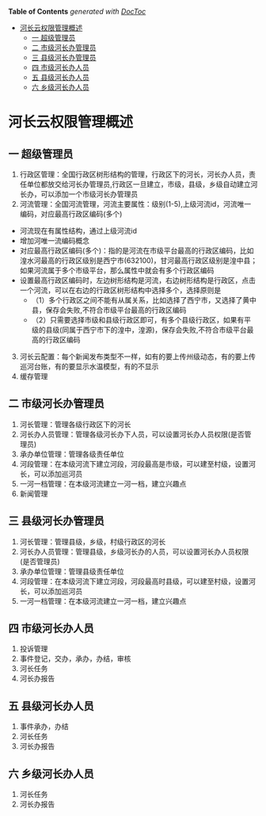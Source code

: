 <!-- START doctoc generated TOC please keep comment here to allow auto update -->
<!-- DON'T EDIT THIS SECTION, INSTEAD RE-RUN doctoc TO UPDATE -->
**Table of Contents**  *generated with [DocToc](https://github.com/thlorenz/doctoc)*

- [河长云权限管理概述](#%E6%B2%B3%E9%95%BF%E4%BA%91%E6%9D%83%E9%99%90%E7%AE%A1%E7%90%86%E6%A6%82%E8%BF%B0)
  - [一 超级管理员](#%E4%B8%80-%E8%B6%85%E7%BA%A7%E7%AE%A1%E7%90%86%E5%91%98)
  - [二 市级河长办管理员](#%E4%BA%8C-%E5%B8%82%E7%BA%A7%E6%B2%B3%E9%95%BF%E5%8A%9E%E7%AE%A1%E7%90%86%E5%91%98)
  - [三 县级河长办管理员](#%E4%B8%89-%E5%8E%BF%E7%BA%A7%E6%B2%B3%E9%95%BF%E5%8A%9E%E7%AE%A1%E7%90%86%E5%91%98)
  - [四 市级河长办人员](#%E5%9B%9B-%E5%B8%82%E7%BA%A7%E6%B2%B3%E9%95%BF%E5%8A%9E%E4%BA%BA%E5%91%98)
  - [五 县级河长办人员](#%E4%BA%94-%E5%8E%BF%E7%BA%A7%E6%B2%B3%E9%95%BF%E5%8A%9E%E4%BA%BA%E5%91%98)
  - [六 乡级河长办人员](#%E5%85%AD-%E4%B9%A1%E7%BA%A7%E6%B2%B3%E9%95%BF%E5%8A%9E%E4%BA%BA%E5%91%98)

<!-- END doctoc generated TOC please keep comment here to allow auto update -->

# 河长云权限管理概述

## 一 超级管理员
1. 行政区管理：全国行政区树形结构的管理，行政区下的河长，河长办人员，责任单位都放交给河长办管理员,行政区一旦建立，市级，县级，乡级自动建立河长办，可以添加一个市级河长办管理员
2. 河流管理：全国河流管理，河流主要属性：级别(1-5),上级河流id，河流唯一编码，对应最高行政区编码(多个)
  * 河流现在有属性结构，通过上级河流id
  * 增加河唯一流编码概念
  * 对应最高行政区编码(多个)：指的是河流在市级平台最高的行政区编码，比如湟水河最高的行政区级别是西宁市(632100)，甘河最高行政区级别是湟中县；如果河流属于多个市级平台，那么属性中就会有多个行政区编码
  * 设置最高行政区编码时，左边树形结构是河流，右边树形结构是行政区，点击一个河流，可以在右边的行政区树形结构中选择多个，选择原则是
    * （1）多个行政区之间不能有从属关系，比如选择了西宁市，又选择了黄中县，保存会失败,不符合市级平台最高的行政区编码
    * （2）只需要选择市级和县级行政区即可，有多个县级行政区，如果有平级的县级(同属于西宁市下的湟中，湟源)，保存会失败,不符合市级平台最高的行政区编码
3. 河长云配置：每个新闻发布类型不一样，如有的要上传州级动态，有的要上传巡河台账，有的要显示水温模型，有的不显示
4. 缓存管理

## 二 市级河长办管理员
1. 河长管理：管理各级行政区下的河长
2. 河长办人员管理：管理各级河长办下人员，可以设置河长办人员权限(是否管理员)
3. 承办单位管理：管理各级责任单位    
4. 河段管理：在本级河流下建立河段，河段最高是市级，可以建至村级，设置河长，可以添加巡河员
5. 一河一档管理：在本级河流建立一河一档，建立兴趣点
6. 新闻管理

## 三 县级河长办管理员
1. 河长管理：管理县级，乡级，村级行政区的河长
2. 河长办人员管理：管理县级，乡级河长办的人员，可以设置河长办人员权限(是否管理员)
3. 承办单位管理：管理县级责任单位    
4. 河段管理：在本级河流下建立河段，河段最高时县级，可以建至村级，设置河长，可以添加巡河员
5. 一河一档管理：在本级河流建立一河一档，建立兴趣点

## 四 市级河长办人员
1. 投诉管理
2. 事件登记，交办，承办，办结，审核
3. 河长任务
4. 河长办报告

## 五 县级河长办人员
1. 事件承办，办结
2. 河长任务
3. 河长办报告

## 六 乡级河长办人员
1. 河长任务
2. 河长办报告
